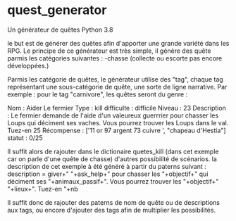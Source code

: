 # quest_generator
Un générateur de quêtes
Python 3.8

le but est de générer des quêtes afin d'apporter une grande variété dans les RPG.
Le principe de ce générateur est très simple, il génère des quête parmis les catégories suivantes :
-chasse 
(collecte ou escorte pas encore développées.)

Parmis les catégorie de quêtes, le générateur utilise des "tag", chaque tag représentant une sous-catégorie de quête, une sorte de ligne narrative.
Par exemple : pour le tag "carnivore", les quêtes seront du genre :

Nom : Aider Le fermier
Type : kill
difficulte : difficile
Niveau : 23
Description : Le fermier demande de l'aide d'un valeureux guerrrier pour chasser les Loups qui déciment ses vaches.
Vous pourrez trouver les Loups dans le val. Tuez-en 25
Récompense : ['11 or 97 argent 73 cuivre ', "chapeau d'Hestia"]
statut : 0/25

Il suffit alors de rajouter dans le dictionaire quetes_kill (dans cet exemple car on parle d'une quête de chasse) d'autres possibilité de scénarios.
la description de cet exemple à été généré à partir du paterns suivant :
description = giver+" "+ask_help+" pour chasser les "+objectif+" qui déciment ses "+animaux_passif+". Vous pourrez trouver les "+objectif+" "+lieux+". Tuez-en "+nb

Il suffit donc de rajouter des paterns de nom de quête ou de descriptions aux tags, ou encore d'ajouter des tags afin de multiplier les possibilités.
